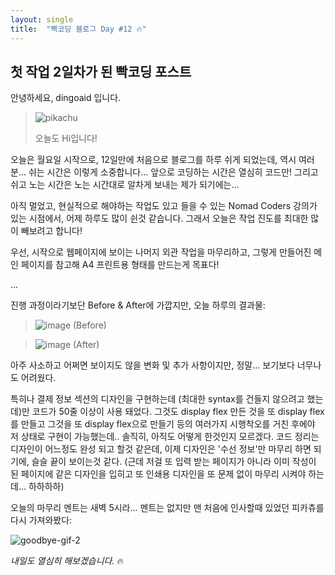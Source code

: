 ```yaml
---
layout: single
title:  "빡코딩 블로그 Day #12 🔥"
---
```


## 첫 작업 2일차가 된 빡코딩 포스트

안녕하세요, dingoaid 입니다.

> ![pikachu](https://github.com/dingoaid/dingoaid_blog/assets/107102476/8298fbf1-62f5-4fd7-9104-617a70a1b9ce)
>
> 오늘도 Hi입니다!

오늘은 월요일 시작으로, 12일만에 처음으로 블로그를 하루 쉬게 되었는데, 역시 여러분... 쉬는 시간은 이렇게 소중합니다...
앞으로 코딩하는 시간은 열심히 코드만! 그리고 쉬고 노는 시간은 노는 시간대로 알차게 보내는 제가 되기에는...

아직 멀었고, 현실적으로 해야하는 작업도 있고 들을 수 있는 Nomad Coders 강의가 있는 시점에서, 어제 하루도 많이 쉰것 같습니다.
그래서 오늘은 작업 진도를 최대한 많이 빼보려고 합니다!

우선, 시작으로 웹페이지에 보이는 나머지 외관 작업을 마무리하고, 그렇게 만들어진 메인 페이지를 참고해 A4 프린트용 형태를 만드는게 목표다!

...

진행 과정이라기보단 Before & After에 가깝지만, 오늘 하루의 결과물:

>![image](https://github.com/dingoaid/dingoaid_blog/assets/107102476/ab105c48-ddce-4e8f-972c-32c46c3f877e)
>(Before)

>![image](https://github.com/dingoaid/dingoaid_blog/assets/107102476/508f7e0c-5ae7-4e70-9424-14d4cabfff9f)
>(After)

아주 사소하고 어쩌면 보이지도 않을 변화 및 추가 사항이지만, 정말... 보기보다 너무나도 어려웠다.

특히나 결제 정보 섹션의 디자인을 구현하는데 (최대한 syntax를 건들지 않으려고 했는데)만 코드가 50줄 이상이 사용 돼었다.
그것도 display flex 만든 것을 또 display flex를 만들고 그것을 또 display flex으로 만들기 등의 여러가지 시행착오를 거친 후에야 저 상태로 구현이 가능했는데..
솔직히, 아직도 어떻게 한것인지 모르겠다. 코드 정리는 디자인이 어느정도 완성 되고 할것 같은데, 이제 디자인은 '수선 정보'만 마무리 하면 되기에, 슬슬 끝이 보이는것 같다.
(근데 저걸 또 입력 받는 페이지가 아니라 이미 작성이 된 페이지에 같은 디자인을 입히고 또 인쇄용 디자인을 또 문제 없이 마무리 시켜야 하는데... 하하하하)

오늘의 마무리 멘트는 새벽 5시라... 멘트는 없지만 맨 처음에 인사할때 있었던 피카츄를 다시 가져와봤다:

![goodbye-gif-2](https://github.com/dingoaid/dingoaid_blog/assets/107102476/21e4094d-b3f2-4678-8f4f-f9a2f24b4d4b)


*내일도 열심히 해보겠습니다.* 🔥
